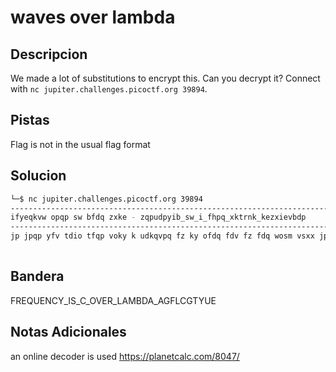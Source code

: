 # waves over lambda

## Descripcion
We made a lot of substitutions to encrypt this. Can you decrypt it? Connect with `nc jupiter.challenges.picoctf.org 39894`.

## Pistas
Flag is not in the usual flag format

## Solucion 
```bash
└─$ nc jupiter.challenges.picoctf.org 39894
-------------------------------------------------------------------------------
ifyeqkvw opqp sw bfdq zxke - zqpudpyib_sw_i_fhpq_xktrnk_kezxievbdp
-------------------------------------------------------------------------------
jp jpqp yfv tdio tfqp voky k udkqvpq fz ky ofdq fdv fz fdq wosm vsxx jp wkj opq wsya, kyn vopy s dynpqwvffn zfq vop zsqwv vstp jokv jkw tpkyv rb k wosm zfdynpqsye sy vop wpk.  s tdwv kiayfjxpnep s okn okqnxb pbpw vf xffa dm jopy vop wpktpy vfxn tp wop jkw wsyasye; zfq zqft vop tftpyv vokv vopb qkvopq mdv tp syvf vop rfkv voky vokv s tseov rp wksn vf ef sy, tb opkqv jkw, kw sv jpqp, npkn jsvosy tp, mkqvxb jsvo zqseov, mkqvxb jsvo ofqqfq fz tsyn, kyn vop vofdeovw fz jokv jkw bpv rpzfqp tp.
              

```
## Bandera
FREQUENCY_IS_C_OVER_LAMBDA_AGFLCGTYUE

## Notas Adicionales 
an online decoder is used
https://planetcalc.com/8047/
